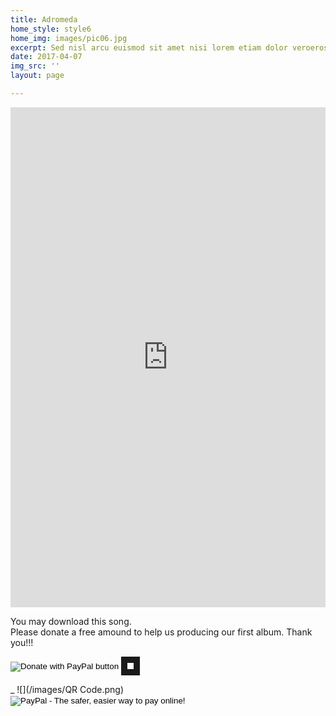 ```yaml
---
title: Adromeda
home_style: style6
home_img: images/pic06.jpg
excerpt: Sed nisl arcu euismod sit amet nisi lorem etiam dolor veroeros et feugiat.
date: 2017-04-07
img_src: ''
layout: page

---
```

<iframe width="100%" height="800" scrolling="no" frameborder="no" allow="autoplay" src="https://w.soundcloud.com/player/?url=https%3A//api.soundcloud.com/tracks/285088306&color=%23ff5500&auto_play=false&hide_related=false&show_comments=true&show_user=true&show_reposts=false&show_teaser=true&visual=true"></iframe>  
  
You may download this song.  
Please donate a free amound to help us producing our first album. Thank you!!!

<form action="https://www.paypal.com/cgi-bin/webscr" method="post" target="_top"> <input type="hidden" name="cmd" value="_s-xclic_" /> <input type="hidden" name="hosted_button_i" value="ZRW3JH9DA9PQ2" /> <input type="image" src="https://www.paypalobjects.com/en_US/SE/i/btn/btn_donateCC_LG.gif" border="0" name="submit" title="PayPal - The safer, easier way to pay online!" alt="Donate with PayPal button" /> <img alt="" border="10" src="https://www.paypal.com/en_SE/i/scr/pixel.gif" width="10" height="10" /> </form>_  ![](/images/QR Code.png)

<form action="https://www.paypal.com/cgi-bin/webscr" method="post" target="_top">

<input type="hidden" name="cmd" value="_s-xclick">

<input type="hidden" name="hosted_button_id" value="LBXUMPQEATRPW">

<input type="image" src="https://www.paypalobjects.com/en_US/i/btn/btn_subscribe_LG.gif" border="0" name="submit" alt="PayPal - The safer, easier way to pay online!">

<img alt="" border="0" src="https://www.paypalobjects.com/en_US/i/scr/pixel.gif" width="1" height="1">

</form>
